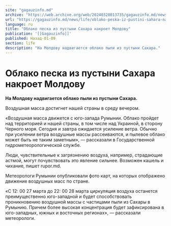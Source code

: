 ```yaml
---
site: "gagauzinfo.md"
archive: "https://web.archive.org/web/20240328013735/gagauzinfo.md/news/life/oblako-peska-iz-pustini-sahara-nakroet-moldovu"
url: "https://gagauzinfo.md/news/life/oblako-peska-iz-pustini-sahara-nakroet-moldovu"
language: ru
title: "Облако песка из пустыни Сахара накроет Молдову"
publication: '[[Gagauzinfo]]'
published: Назад-01-09
section: life
description: "На Молдову надвигается облако пыли из пустыни Сахара."
---
```


# Облако песка из пустыни Сахара накроет Молдову

**На Молдову надвигается облако пыли из пустыни Сахара.**

Воздушная масса достигнет нашей страны в среду вечером.

«Воздушная масса движется с юго-запада Румынии. Облако пройдет над территорией и нашей страны, в том числе над Украиной, в сторону Черного моря. Сегодня и завтра ожидается усиление ветра. Обычно при усилении ветра воздушные массы рассеиваются, и пылевое облако может быть не таким заметным», — рассказали в Государственной гидрометеорологической службе.

Люди, чувствительные к загрязнению воздуха, например, страдающие астмой, могут почувствовать это явление сильнее. Возможен кашель и чихание, пишет rupor.md.

Метеорологи Румынии опубликовали фото карт, на которых отображено движение воздушных масс по стране.

«С 12: 00 27 марта до 22: 00 28 марта циркуляция воздуха останется преимущественно юго-западной и будет способствовать проникновению воздушной массы с частицами пыли из Сахары в Румынию. Причем более высокая концентрация будет зафиксирована в юго-западных, южных и восточных регионах», — рассказали метеорологи.